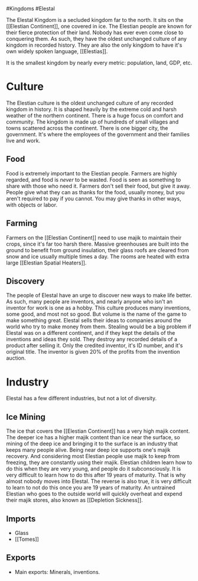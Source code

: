 #Kingdoms #Elestal 

The Elestal Kingdom is a secluded kingdom far to the north. It sits on the [[Elestian Continent]], one covered in ice. The Elestian people are known for their fierce protection of their land. Nobody has ever even come close to conquering them. As such, they have the oldest unchanged culture of any kingdom in recorded history. They are also the only kingdom to have it's own widely spoken language, [[Elestias]].

It is the smallest kingdom by nearly every metric: population, land, GDP, etc.
# Culture
The Elestian culture is the oldest unchanged culture of any recorded kingdom in history. It is shaped heavily by the extreme cold and harsh weather of the northern continent. There is a huge focus on comfort and community. The kingdom is made up of hundreds of small villages and towns scattered across the continent. There is one bigger city, the government. It's where the employees of the government and their families live and work.
## Food
Food is extremely important to the Elestian people. Farmers are highly regarded, and food is *never* to be wasted. Food is seen as something to share with those who need it. Farmers don't sell their food, but give it away. People give what they can as thanks for the food, usually money, but you aren't required to pay if you cannot. You may give thanks in other ways, with objects or labor.
## Farming
Farmers on the [[Elestian Continent]] need to use majik to maintain their crops, since it's far too harsh there. Massive greenhouses are built into the ground to benefit from ground insulation, their glass roofs are cleared from snow and ice usually multiple times a day. The rooms are heated with extra large [[Elestian Spatial Heaters]].
## Discovery
The people of Elestal have an urge to discover new ways to make life better. As such, many people are inventors, and nearly anyone who isn't an inventor for work is one as a hobby. This culture produces many inventions, some good, and most not so good. But volume is the name of the game to make something great. Elestal sells their ideas to companies around the world who try to make money from them. Stealing would be a big problem if Elestal was on a different continent, and if they kept the details of the inventions and ideas they sold. They destroy any recorded details of a product after selling it. Only the credited inventor, it's ID number, and it's original title. The inventor is given 20% of the profits from the invention auction.
# Industry
Elestal has a few different industries, but not a lot of diversity.
## Ice Mining
The ice that covers the [[Elestian Continent]] has a very high majik content. The deeper ice has a higher majik content than ice near the surface, so mining of the deep ice and bringing it to the surface is an industry that keeps many people alive. Being near deep ice supports one's majik recovery. And considering most Elestian people use majik to keep from freezing, they are constantly using their majik. Elestian children learn how to do this when they are very young, and people do it subconsciously. It is very difficult to learn how to do this after 19 years of maturity. That is why almost nobody moves into Elestal. The reverse is also true, it is very difficult to learn to not do this once you are 19 years of maturity. An untrained Elestian who goes to the outside world will quickly overheat and expend their majik stores, also known as [[Depletion Sickness]].
## Imports
- Glass
- [[Tomes]]
## Exports
- Main exports: Minerals, inventions.
